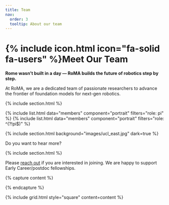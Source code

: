 ```yaml
---
title: Team
nav:
  order: 3
  tooltip: About our team
---
```


# {% include icon.html icon="fa-solid fa-users" %}Meet Our Team

__Rome wasn’t built in a day — RoMA builds the future of robotics step by step.__

At RoMA, we are a dedicated team of passionate researchers to advance the frontier of foundation models for next-gen robotics. 

{% include section.html %}

{% include list.html data="members" component="portrait" filters="role: pi" %}
{% include list.html data="members" component="portrait" filters="role: ^(?!pi$)" %}

{% include section.html background="images/ucl_east.jpg" dark=true %}

Do you want to hear more?

{% include section.html %}

Please [reach out](/recruitment) if you are interested in joining. We are happy to support Early Career/postdoc fellowships. 

{% capture content %}

{% endcapture %}

{% include grid.html style="square" content=content %}